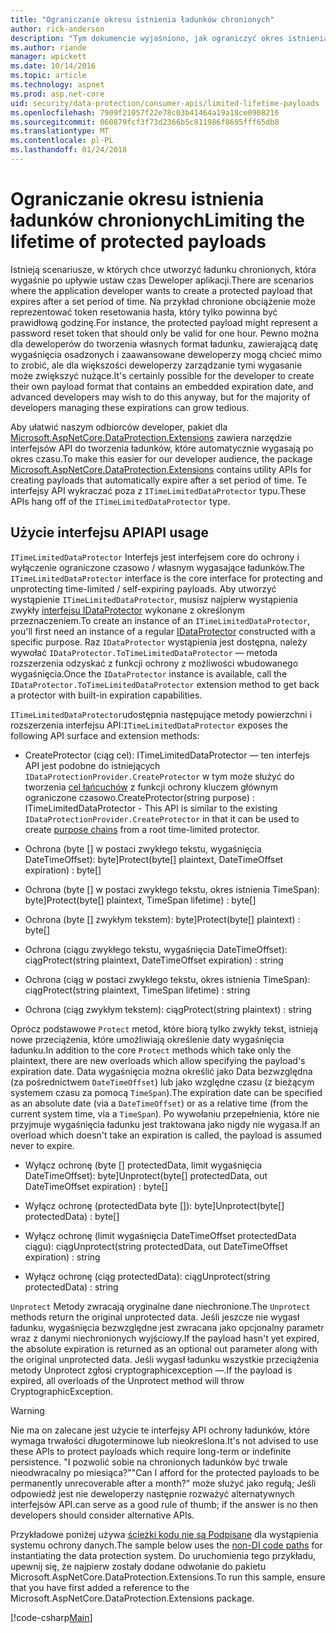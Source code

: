 ```yaml
---
title: "Ograniczanie okresu istnienia ładunków chronionych"
author: rick-anderson
description: "Tym dokumencie wyjaśniono, jak ograniczyć okres istnienia ładunku chronionych przy użyciu platformy ASP.NET Core interfejsy API ochrony danych."
ms.author: riande
manager: wpickett
ms.date: 10/14/2016
ms.topic: article
ms.technology: aspnet
ms.prod: asp.net-core
uid: security/data-protection/consumer-apis/limited-lifetime-payloads
ms.openlocfilehash: 7909f21057f22e78c03b41464a19a18ce0908216
ms.sourcegitcommit: 060879fcf3f73d2366b5c811986f8695fff65db8
ms.translationtype: MT
ms.contentlocale: pl-PL
ms.lasthandoff: 01/24/2018
---
```

# <a name="limiting-the-lifetime-of-protected-payloads"></a><span data-ttu-id="2ba3a-103">Ograniczanie okresu istnienia ładunków chronionych</span><span class="sxs-lookup"><span data-stu-id="2ba3a-103">Limiting the lifetime of protected payloads</span></span>

<span data-ttu-id="2ba3a-104">Istnieją scenariusze, w których chce utworzyć ładunku chronionych, która wygaśnie po upływie ustaw czas Deweloper aplikacji.</span><span class="sxs-lookup"><span data-stu-id="2ba3a-104">There are scenarios where the application developer wants to create a protected payload that expires after a set period of time.</span></span> <span data-ttu-id="2ba3a-105">Na przykład chronione obciążenie może reprezentować token resetowania hasła, który tylko powinna być prawidłową godzinę.</span><span class="sxs-lookup"><span data-stu-id="2ba3a-105">For instance, the protected payload might represent a password reset token that should only be valid for one hour.</span></span> <span data-ttu-id="2ba3a-106">Pewno można dla deweloperów do tworzenia własnych format ładunku, zawierającą datę wygaśnięcia osadzonych i zaawansowane deweloperzy mogą chcieć mimo to zrobić, ale dla większości deweloperzy zarządzanie tymi wygasanie może zwiększyć nużące.</span><span class="sxs-lookup"><span data-stu-id="2ba3a-106">It's certainly possible for the developer to create their own payload format that contains an embedded expiration date, and advanced developers may wish to do this anyway, but for the majority of developers managing these expirations can grow tedious.</span></span>

<span data-ttu-id="2ba3a-107">Aby ułatwić naszym odbiorców developer, pakiet dla [Microsoft.AspNetCore.DataProtection.Extensions](https://www.nuget.org/packages/Microsoft.AspNetCore.DataProtection.Extensions/) zawiera narzędzie interfejsów API do tworzenia ładunków, które automatycznie wygasają po okres czasu.</span><span class="sxs-lookup"><span data-stu-id="2ba3a-107">To make this easier for our developer audience, the package [Microsoft.AspNetCore.DataProtection.Extensions](https://www.nuget.org/packages/Microsoft.AspNetCore.DataProtection.Extensions/) contains utility APIs for creating payloads that automatically expire after a set period of time.</span></span> <span data-ttu-id="2ba3a-108">Te interfejsy API wykraczać poza z `ITimeLimitedDataProtector` typu.</span><span class="sxs-lookup"><span data-stu-id="2ba3a-108">These APIs hang off of the `ITimeLimitedDataProtector` type.</span></span>

## <a name="api-usage"></a><span data-ttu-id="2ba3a-109">Użycie interfejsu API</span><span class="sxs-lookup"><span data-stu-id="2ba3a-109">API usage</span></span>

<span data-ttu-id="2ba3a-110">`ITimeLimitedDataProtector` Interfejs jest interfejsem core do ochrony i wyłączenie ograniczone czasowo / własnym wygasające ładunków.</span><span class="sxs-lookup"><span data-stu-id="2ba3a-110">The `ITimeLimitedDataProtector` interface is the core interface for protecting and unprotecting time-limited / self-expiring payloads.</span></span> <span data-ttu-id="2ba3a-111">Aby utworzyć wystąpienie `ITimeLimitedDataProtector`, musisz najpierw wystąpienia zwykły [interfejsu IDataProtector](overview.md) wykonane z określonym przeznaczeniem.</span><span class="sxs-lookup"><span data-stu-id="2ba3a-111">To create an instance of an `ITimeLimitedDataProtector`, you'll first need an instance of a regular [IDataProtector](overview.md) constructed with a specific purpose.</span></span> <span data-ttu-id="2ba3a-112">Raz `IDataProtector` wystąpienia jest dostępna, należy wywołać `IDataProtector.ToTimeLimitedDataProtector` — metoda rozszerzenia odzyskać z funkcji ochrony z możliwości wbudowanego wygaśnięcia.</span><span class="sxs-lookup"><span data-stu-id="2ba3a-112">Once the `IDataProtector` instance is available, call the `IDataProtector.ToTimeLimitedDataProtector` extension method to get back a protector with built-in expiration capabilities.</span></span>

<span data-ttu-id="2ba3a-113">`ITimeLimitedDataProtector`udostępnia następujące metody powierzchni i rozszerzenia interfejsu API:</span><span class="sxs-lookup"><span data-stu-id="2ba3a-113">`ITimeLimitedDataProtector` exposes the following API surface and extension methods:</span></span>

* <span data-ttu-id="2ba3a-114">CreateProtector (ciąg cel): ITimeLimitedDataProtector — ten interfejs API jest podobne do istniejących `IDataProtectionProvider.CreateProtector` w tym może służyć do tworzenia [cel łańcuchów](purpose-strings.md) z funkcji ochrony kluczem głównym ograniczone czasowo.</span><span class="sxs-lookup"><span data-stu-id="2ba3a-114">CreateProtector(string purpose) : ITimeLimitedDataProtector - This API is similar to the existing `IDataProtectionProvider.CreateProtector` in that it can be used to create [purpose chains](purpose-strings.md) from a root time-limited protector.</span></span>

* <span data-ttu-id="2ba3a-115">Ochrona (byte [] w postaci zwykłego tekstu, wygaśnięcia DateTimeOffset): byte]</span><span class="sxs-lookup"><span data-stu-id="2ba3a-115">Protect(byte[] plaintext, DateTimeOffset expiration) : byte[]</span></span>

* <span data-ttu-id="2ba3a-116">Ochrona (byte [] w postaci zwykłego tekstu, okres istnienia TimeSpan): byte]</span><span class="sxs-lookup"><span data-stu-id="2ba3a-116">Protect(byte[] plaintext, TimeSpan lifetime) : byte[]</span></span>

* <span data-ttu-id="2ba3a-117">Ochrona (byte [] zwykłym tekstem): byte]</span><span class="sxs-lookup"><span data-stu-id="2ba3a-117">Protect(byte[] plaintext) : byte[]</span></span>

* <span data-ttu-id="2ba3a-118">Ochrona (ciągu zwykłego tekstu, wygaśnięcia DateTimeOffset): ciąg</span><span class="sxs-lookup"><span data-stu-id="2ba3a-118">Protect(string plaintext, DateTimeOffset expiration) : string</span></span>

* <span data-ttu-id="2ba3a-119">Ochrona (ciąg w postaci zwykłego tekstu, okres istnienia TimeSpan): ciąg</span><span class="sxs-lookup"><span data-stu-id="2ba3a-119">Protect(string plaintext, TimeSpan lifetime) : string</span></span>

* <span data-ttu-id="2ba3a-120">Ochrona (ciąg zwykłym tekstem): ciąg</span><span class="sxs-lookup"><span data-stu-id="2ba3a-120">Protect(string plaintext) : string</span></span>

<span data-ttu-id="2ba3a-121">Oprócz podstawowe `Protect` metod, które biorą tylko zwykły tekst, istnieją nowe przeciążenia, które umożliwiają określenie daty wygaśnięcia ładunku.</span><span class="sxs-lookup"><span data-stu-id="2ba3a-121">In addition to the core `Protect` methods which take only the plaintext, there are new overloads which allow specifying the payload's expiration date.</span></span> <span data-ttu-id="2ba3a-122">Data wygaśnięcia można określić jako Data bezwzględna (za pośrednictwem `DateTimeOffset`) lub jako względne czasu (z bieżącym systemem czasu za pomocą `TimeSpan`).</span><span class="sxs-lookup"><span data-stu-id="2ba3a-122">The expiration date can be specified as an absolute date (via a `DateTimeOffset`) or as a relative time (from the current system time, via a `TimeSpan`).</span></span> <span data-ttu-id="2ba3a-123">Po wywołaniu przepełnienia, które nie przyjmuje wygaśnięcia ładunku jest traktowana jako nigdy nie wygasa.</span><span class="sxs-lookup"><span data-stu-id="2ba3a-123">If an overload which doesn't take an expiration is called, the payload is assumed never to expire.</span></span>

* <span data-ttu-id="2ba3a-124">Wyłącz ochronę (byte [] protectedData, limit wygaśnięcia DateTimeOffset): byte]</span><span class="sxs-lookup"><span data-stu-id="2ba3a-124">Unprotect(byte[] protectedData, out DateTimeOffset expiration) : byte[]</span></span>

* <span data-ttu-id="2ba3a-125">Wyłącz ochronę (protectedData byte []): byte]</span><span class="sxs-lookup"><span data-stu-id="2ba3a-125">Unprotect(byte[] protectedData) : byte[]</span></span>

* <span data-ttu-id="2ba3a-126">Wyłącz ochronę (limit wygaśnięcia DateTimeOffset protectedData ciągu): ciąg</span><span class="sxs-lookup"><span data-stu-id="2ba3a-126">Unprotect(string protectedData, out DateTimeOffset expiration) : string</span></span>

* <span data-ttu-id="2ba3a-127">Wyłącz ochronę (ciąg protectedData): ciąg</span><span class="sxs-lookup"><span data-stu-id="2ba3a-127">Unprotect(string protectedData) : string</span></span>

<span data-ttu-id="2ba3a-128">`Unprotect` Metody zwracają oryginalne dane niechronione.</span><span class="sxs-lookup"><span data-stu-id="2ba3a-128">The `Unprotect` methods return the original unprotected data.</span></span> <span data-ttu-id="2ba3a-129">Jeśli jeszcze nie wygasł ładunku, wygaśnięcia bezwzględne jest zwracana jako opcjonalny parametr wraz z danymi niechronionych wyjściowy.</span><span class="sxs-lookup"><span data-stu-id="2ba3a-129">If the payload hasn't yet expired, the absolute expiration is returned as an optional out parameter along with the original unprotected data.</span></span> <span data-ttu-id="2ba3a-130">Jeśli wygasł ładunku wszystkie przeciążenia metody Unprotect zgłosi cryptographicexception —.</span><span class="sxs-lookup"><span data-stu-id="2ba3a-130">If the payload is expired, all overloads of the Unprotect method will throw CryptographicException.</span></span>

>[!WARNING]
> <span data-ttu-id="2ba3a-131">Nie ma on zalecane jest użycie te interfejsy API ochrony ładunków, które wymaga trwałości długoterminowe lub nieokreślona.</span><span class="sxs-lookup"><span data-stu-id="2ba3a-131">It's not advised to use these APIs to protect payloads which require long-term or indefinite persistence.</span></span> <span data-ttu-id="2ba3a-132">"I pozwolić sobie na chronionych ładunków być trwale nieodwracalny po miesiąca?"</span><span class="sxs-lookup"><span data-stu-id="2ba3a-132">"Can I afford for the protected payloads to be permanently unrecoverable after a month?"</span></span> <span data-ttu-id="2ba3a-133">może służyć jako regułą; Jeśli odpowiedź jest nie deweloperzy następnie rozważyć alternatywnych interfejsów API.</span><span class="sxs-lookup"><span data-stu-id="2ba3a-133">can serve as a good rule of thumb; if the answer is no then developers should consider alternative APIs.</span></span>

<span data-ttu-id="2ba3a-134">Przykładowe poniżej używa [ścieżki kodu nie są Podpisane](../configuration/non-di-scenarios.md) dla wystąpienia systemu ochrony danych.</span><span class="sxs-lookup"><span data-stu-id="2ba3a-134">The sample below uses the [non-DI code paths](../configuration/non-di-scenarios.md) for instantiating the data protection system.</span></span> <span data-ttu-id="2ba3a-135">Do uruchomienia tego przykładu, upewnij się, że najpierw zostały dodane odwołanie do pakietu Microsoft.AspNetCore.DataProtection.Extensions.</span><span class="sxs-lookup"><span data-stu-id="2ba3a-135">To run this sample, ensure that you have first added a reference to the Microsoft.AspNetCore.DataProtection.Extensions package.</span></span>

[!code-csharp[Main](limited-lifetime-payloads/samples/limitedlifetimepayloads.cs)]
